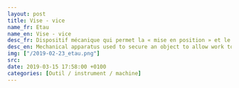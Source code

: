 ```yaml
---
layout: post
title: Vise - vice
name_fr: Etau
name_en: Vise - vice
desc_fr: Dispositif mécanique qui permet la « mise en position » et le « maintien en position » (serrage) d'une pièce de bois ou de métal, pour travailler dessus.
desc_en: Mechanical apparatus used to secure an object to allow work to be performed on it. Vises have two parallel jaws, one fixed and the other movable, threaded in and out by a screw and lever.
img: ["/2019-02-23_etau.png"]
src: 
date: 2019-03-15 17:58:00 +0100
categories: [Outil / instrument / machine]
---
```


